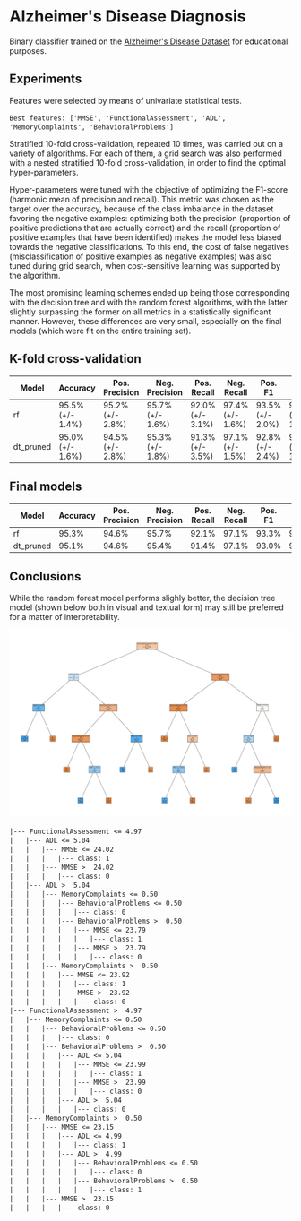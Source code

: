 # Alzheimer's Disease Diagnosis

Binary classifier trained on the [Alzheimer's Disease Dataset](https://www.kaggle.com/datasets/rabieelkharoua/alzheimers-disease-dataset) for educational purposes.

## Experiments

Features were selected by means of univariate statistical tests. 

```
Best features: ['MMSE', 'FunctionalAssessment', 'ADL', 'MemoryComplaints', 'BehavioralProblems']
```

Stratified 10-fold cross-validation, repeated 10 times, was carried out on a variety of algorithms. For each of them, a grid search was also performed with a nested stratified 10-fold cross-validation, in order to find the optimal hyper-parameters. 

Hyper-parameters were tuned with the objective of optimizing the F1-score (harmonic mean of precision and recall). This metric was chosen as the target over the accuracy, because of the class imbalance in the dataset favoring the negative examples: optimizing both the precision (proportion of positive predictions that are actually correct) and the recall (proportion of positive examples that have been identified) makes the model less biased towards the negative classifications. To this end, the cost of false negatives (misclassification of positive examples as negative examples) was also tuned during grid search, when cost-sensitive learning was supported by the algorithm.

The most promising learning schemes ended up being those corresponding with the decision tree and with the random forest algorithms, with the latter slightly surpassing the former on all metrics in a statistically significant manner. However, these differences are very small, especially on the final models (which were fit on the entire training set).

## K-fold cross-validation

| Model      | Accuracy           | Pos. Precision     | Neg. Precision     | Pos. Recall       | Neg. Recall       | Pos. F1           | Neg. F1           | ROC AUC           |
|------------|--------------------|--------------------|--------------------|-------------------|-------------------|-------------------|-------------------|-------------------|
| rf         | 95.5% (+/- 1.4%)    | 95.2% (+/- 2.8%)   | 95.7% (+/- 1.6%)   | 92.0% (+/- 3.1%)  | 97.4% (+/- 1.6%)  | 93.5% (+/- 2.0%)  | 96.5% (+/- 1.1%)  | 95.1% (+/- 1.9%)  |
| dt_pruned  | 95.0% (+/- 1.6%)    | 94.5% (+/- 2.8%)   | 95.3% (+/- 1.8%)   | 91.3% (+/- 3.5%)  | 97.1% (+/- 1.5%)  | 92.8% (+/- 2.4%)  | 96.2% (+/- 1.2%)  | 94.9% (+/- 1.9%)  |

## Final models

| Model      | Accuracy | Pos. Precision | Neg. Precision | Pos. Recall | Neg. Recall | Pos. F1 | Neg. F1 | ROC AUC |
|------------|----------|----------------|----------------|-------------|-------------|---------|---------|---------|
| rf         | 95.3%    | 94.6%          | 95.7%          | 92.1%       | 97.1%       | 93.3%   | 96.4%   | 94.6%   |
| dt_pruned  | 95.1%    | 94.6%          | 95.4%          | 91.4%       | 97.1%       | 93.0%   | 96.3%   | 94.3%   |

## Conclusions

While the random forest model performs slighly better, the decision tree model (shown below both in visual and textual form) may still be preferred for a matter of interpretability.

<img src="tree.png" />

```
|--- FunctionalAssessment <= 4.97
|   |--- ADL <= 5.04
|   |   |--- MMSE <= 24.02
|   |   |   |--- class: 1
|   |   |--- MMSE >  24.02
|   |   |   |--- class: 0
|   |--- ADL >  5.04
|   |   |--- MemoryComplaints <= 0.50
|   |   |   |--- BehavioralProblems <= 0.50
|   |   |   |   |--- class: 0
|   |   |   |--- BehavioralProblems >  0.50
|   |   |   |   |--- MMSE <= 23.79
|   |   |   |   |   |--- class: 1
|   |   |   |   |--- MMSE >  23.79
|   |   |   |   |   |--- class: 0
|   |   |--- MemoryComplaints >  0.50
|   |   |   |--- MMSE <= 23.92
|   |   |   |   |--- class: 1
|   |   |   |--- MMSE >  23.92
|   |   |   |   |--- class: 0
|--- FunctionalAssessment >  4.97
|   |--- MemoryComplaints <= 0.50
|   |   |--- BehavioralProblems <= 0.50
|   |   |   |--- class: 0
|   |   |--- BehavioralProblems >  0.50
|   |   |   |--- ADL <= 5.04
|   |   |   |   |--- MMSE <= 23.99
|   |   |   |   |   |--- class: 1
|   |   |   |   |--- MMSE >  23.99
|   |   |   |   |   |--- class: 0
|   |   |   |--- ADL >  5.04
|   |   |   |   |--- class: 0
|   |--- MemoryComplaints >  0.50
|   |   |--- MMSE <= 23.15
|   |   |   |--- ADL <= 4.99
|   |   |   |   |--- class: 1
|   |   |   |--- ADL >  4.99
|   |   |   |   |--- BehavioralProblems <= 0.50
|   |   |   |   |   |--- class: 0
|   |   |   |   |--- BehavioralProblems >  0.50
|   |   |   |   |   |--- class: 1
|   |   |--- MMSE >  23.15
|   |   |   |--- class: 0
```
